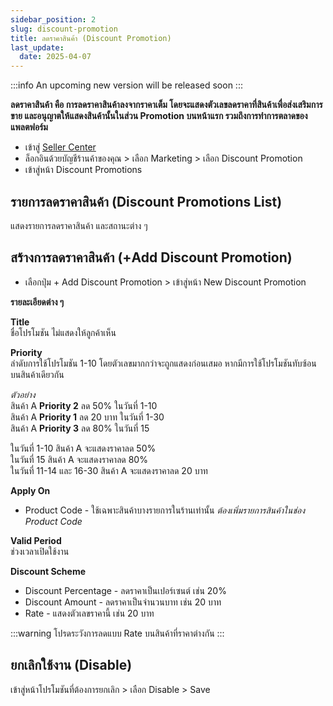 ```yaml
---
sidebar_position: 2
slug: discount-promotion
title: ลดราคาสินค้า (Discount Promotion)
last_update:
  date: 2025-04-07
---
```


:::info
An upcoming new version will be released soon
:::

**ลดราคาสินค้า คือ การลดราคาสินค้าลงจากราคาเต็ม โดยจะแสดงตัวเลขลดราคาที่สินค้าเพื่อส่งเสริมการขาย และอนุญาตให้แสดงสินค้านั้นในส่วน Promotion บนหน้าแรก รวมถึงการทำการตลาดของแพลตฟอร์ม**

- เข้าสู่ [Seller Center]( https://seller.cafn.co)
- ล็อกอินด้วยบัญชีร้านค้าของคุณ > เลือก Marketing > เลือก Discount Promotion
- เข้าสู่หน้า Discount Promotions

## รายการลดราคาสินค้า (Discount Promotions List) 
แสดงรายการลดราคาสินค้า และสถานะต่าง ๆ

## สร้างการลดราคาสินค้า (+Add Discount Promotion) 

- เลือกปุ่ม + Add Discount Promotion > เข้าสู่หน้า New Discount Promotion

**รายละเอียดต่าง ๆ** 

**Title**<br />
ชื่อโปรโมชัน ไม่แสดงให้ลูกค้าเห็น

**Priority**<br />
ลำดับการใช้โปรโมชัน 1-10 โดยตัวเลขมากกว่าจะถูกแสดงก่อนเสมอ หากมีการใช้โปรโมชันทับซ้อนบนสินค้าเดียวกัน

*ตัวอย่าง*<br />
สินค้า A **Priority 2** ลด 50% ในวันที่ 1-10<br /> 
สินค้า A **Priority 1** ลด 20 บาท ในวันที่ 1-30<br />
สินค้า A **Priority 3** ลด 80% ในวันที่ 15

ในวันที่ 1-10 สินค้า A จะแสดงราคาลด 50%<br />
ในวันที่ 15 สินค้า A จะแสดงราคาลด 80%<br />
ในวันที่ 11-14 และ 16-30 สินค้า A จะแสดงราคาลด 20 บาท

**Apply On**<br />
- Product Code - ใช้เฉพาะสินค้าบางรายการในร้านเท่านั้น *ต้องเพิ่มรายการสินค้าในช่อง Product Code*

**Valid Period**<br />
ช่วงเวลาเปิดใช้งาน

**Discount Scheme**<br />
- Discount Percentage - ลดราคาเป็นเปอร์เซนต์ เช่น 20% 
- Discount Amount - ลดราคาเป็นจำนวนบาท เช่น 20 บาท 
- Rate - แสดงตัวเลขราคานี้ เช่น 20 บาท

:::warning
โปรดระวังการลดแบบ Rate บนสินค้าที่ราคาต่างกัน 
:::

## ยกเลิกใช้งาน (Disable)
เข้าสู่หน้าโปรโมชันที่ต้องการยกเลิก > เลือก Disable > Save
